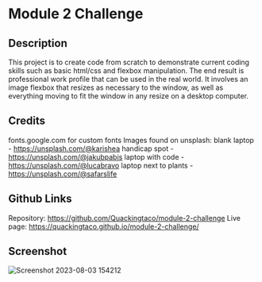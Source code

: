 # Module 2 Challenge
## Description
This project is to create code from scratch to demonstrate current coding skills such as basic html/css and flexbox manipulation. The end result is professional work profile that can be used in the real world. It involves an image flexbox that resizes as necessary to the window, as well as everything moving to fit the window in any resize on a desktop computer.
## Credits
fonts.google.com for custom fonts
Images found on unsplash: 
blank laptop - https://unsplash.com/@karishea
handicap spot - https://unsplash.com/@jakubpabis
laptop with code - https://unsplash.com/@lucabravo
laptop next to plants - https://unsplash.com/@safarslife

## Github Links
Repository: https://github.com/Quackingtaco/module-2-challenge
Live page: https://quackingtaco.github.io/module-2-challenge/

## Screenshot
![Screenshot 2023-08-03 154212](https://github.com/Quackingtaco/module-2-challenge/assets/139652383/8cddb6f1-648d-4643-bf8c-19f01e720e59)
